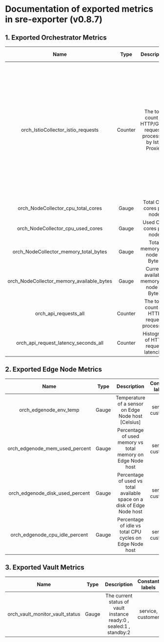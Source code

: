 # Documentation of exported metrics in sre-exporter (v0.8.7)

## 1. Exported Orchestrator Metrics

<!-- Begin of auto-generated Markdown table -->
Name | Type | Description | Constant labels | Variable labels | Query
:---: | :---: | :---: | :---: | :---: | :---:
orch_IstioCollector_istio_requests | Counter | The total count of HTTP/GRPC requests processed by Istio Proxies | service, customer | connection_security_policy, destination_app, destination_canonical_revision, destination_canonical_service, destination_cluster, destination_principal, destination_service, destination_service_name, destination_service_namespace, destination_version, destination_workload, destination_workload_namespace, instance, job, pod, pod_name, reporter, request_protocol, response_code, response_flags, source_app, source_canonical_revision, source_canonical_service, source_cluster, source_principal, source_version, source_workload, source_workload_namespace, grpc_response_status | istio_requests_total{destination_workload=~'app-deployment-api\|app-resource-manager\|catalog-service\|cluster-template-manager\|ecm\|harbor-chartmuseum\|harbor-core\|harbor-jobservice\|harbor-portal\|harbor-registry\|harbor-trivy\|api\|inventory\|platform-keycloak\|rancher\|vault'}
orch_NodeCollector_cpu_total_cores | Gauge | Total CPU cores per node | service, customer | k8s_node_name | sum by(k8s_node_name) (k8s_node_allocatable_cpu)
orch_NodeCollector_cpu_used_cores | Gauge | Used CPU cores per node | service, customer | k8s_node_name | sum by(k8s_node_name) (k8s_node_cpu_utilization)
orch_NodeCollector_memory_total_bytes | Gauge | Total memory per node in Bytes | service, customer | k8s_node_name | k8s_node_allocatable_memory
orch_NodeCollector_memory_available_bytes | Gauge | Current available memory per node in Bytes | service, customer | k8s_node_name | k8s_node_memory_available
orch_api_requests_all | Counter | The total count of HTTP request processed | service, customer | status, target_service, method, protocol, gw_instance, gw_namespace, gw_pod | traefik_service_requests_total
orch_api_request_latency_seconds_all | Counter | Histogram of HTTP request latencies | service, customer | status, target_service, method, protocol, gw_instance, gw_namespace, gw_pod, le | traefik_service_request_duration_seconds_bucket
<!-- End of auto-generated Markdown table -->

## 2. Exported Edge Node Metrics

<!-- Begin of auto-generated Markdown table -->
Name | Type | Description | Constant labels | Variable labels | Query
:---: | :---: | :---: | :---: | :---: | :---:
orch_edgenode_env_temp | Gauge | Temperature of a sensor on Edge Node host [Celsius] | service, customer | host, hostGuid, projectId, sensor | temp_temp
orch_edgenode_mem_used_percent | Gauge | Percentage of used memory vs total memory on Edge Node host | service, customer | host, hostGuid, projectId | mem_used_percent
orch_edgenode_disk_used_percent | Gauge | Percentage of used vs total available space on a disk of Edge Node host | service, customer | host, hostGuid, projectId, device, path, mode | disk_used_percent
orch_edgenode_cpu_idle_percent | Gauge | Percentage of idle vs total CPU cycles on Edge Node host | service, customer | host, hostGuid, projectId | cpu_usage_idle{cpu='cpu-total'}
<!-- End of auto-generated Markdown table -->

## 3. Exported Vault Metrics

<!-- Begin of auto-generated Markdown table -->
Name | Type | Description | Constant labels | Variable labels | Query
:---: | :---: | :---: | :---: | :---: | :---:
orch_vault_monitor_vault_status | Gauge | The current status of vault instance ready:0 , sealed:1 , standby:2 | service, customer | k8s_pod_name | n/a (GET status)
<!-- End of auto-generated Markdown table -->
